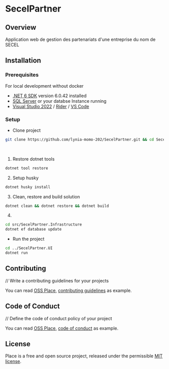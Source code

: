 # SecelPartner

## Overview

Application web de gestion des partenariats d'une entreprise du nom de SECEL

## Installation

### Prerequisites

For local development without docker

- [.NET 6 SDK](https://dotnet.microsoft.com/fr-fr/download/dotnet/6.0) version 6.0.42 installed
- [SQL Server](https://www.microsoft.com/fr-fr/sql-server/sql-server-downloads) or your databse Instance running
- [Visual Studio 2022](https://visualstudio.microsoft.com/fr/)  / [Rider](https://www.jetbrains.com/fr-fr/rider/) / [VS Code](https://code.visualstudio.com/)

### Setup

- Clone project
```bash
git clone https://github.com/lynia-momo-202/SecelPartner.git && cd SecelPartner
``` 

<br>

1. Restore dotnet tools
```bash
dotnet tool restore
``` 
2. Setup husky
```bash
dotnet husky install
``` 

3. Clean, restore and build solution

```bash
dotnet clean && dotnet restore && dotnet build
``` 


4.


```bash
cd src/SecelPartner.Infrastructure
dotnet ef database update
```

- Run the project
```bash
cd ../SecelPartner.UI
dotnet run
```

## Contributing

// Write a contributing guidelines for your projects

You can read [OSS Place](https://github.com/osscameroon/place-api),  [contributing guidelines](https://github.com/osscameroon/place-api/blob/main/CONTRIBUTING.md) as example.

## Code of Conduct

// Define the code of conduct policy of your project 

You can read [OSS Place](https://github.com/osscameroon/place-api),  [code of conduct](https://github.com/osscameroon/place-api/blob/main/CODE_OF_CONDUCT.md) as example.



## License

Place is a free and open source project, released under the permissible [MIT license](LICENSE).